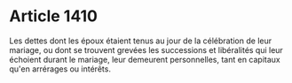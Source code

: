 # Article 1410

Les dettes dont les époux étaient tenus au jour de la célébration de leur mariage, ou dont se trouvent grevées les successions et libéralités qui leur échoient durant le mariage, leur demeurent personnelles, tant en capitaux qu'en arrérages ou intérêts.